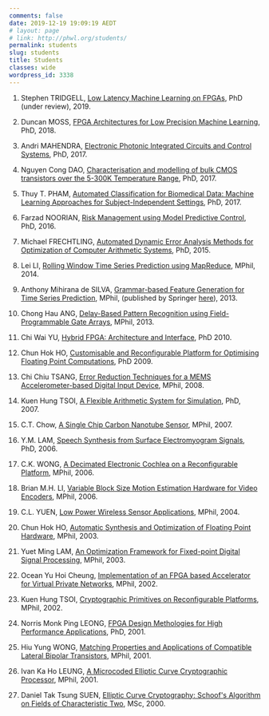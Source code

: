 ```yaml
---
comments: false
date: 2019-12-19 19:09:19 AEDT
# layout: page
# link: http://phwl.org/students/
permalink: students
slug: students
title: Students
classes: wide
wordpress_id: 3338
---
```



  1. Stephen TRIDGELL, [Low Latency Machine Learning on FPGAs](/assets/images/2019/12/stridgell19.pdf), PhD (under review), 2019.

 	
  1. Duncan MOSS, [FPGA Architectures for Low Precision Machine Learning](/assets/images/2018/01/moss18.pdf), PhD, 2018.

 	
  1. Andri MAHENDRA, [Electronic Photonic Integrated Circuits and Control Systems](/assets/images/2017/10//mahendra17.pdf), PhD, 2017.

 	
  1. Nguyen Cong DAO, [Characterisation and modelling of bulk CMOS transistors over the 5-300K Temperature Range](/assets/images/2017/10//dao17.pdf), PhD, 2017.

 	
  1. Thuy T. PHAM, [Automated Classification for Biomedical Data: Machine Learning Approaches for Subject-Independent Settings](/assets/images/2017/10//pham17.pdf), PhD, 2017.

 	
  1. Farzad NOORIAN, [Risk Management using Model Predictive Control](/assets/images/2017/10//noorian16.pdf), PhD, 2016.

 	
  1. Michael FRECHTLING, [Automated Dynamic Error Analysis Methods for Optimization of Computer Arithmetic Systems](/assets/images/2017/10//frechtling15.pdf), PhD, 2015.

 	
  1. Lei LI, [Rolling Window Time Series Prediction using MapReduce](/assets/images/2017/10//lli14.pdf), MPhil, 2014.

 	
  1. Anthony Mihirana de SILVA, [Grammar-based Feature Generation for Time Series Prediction](/assets/images/2017/10//adesilva13.pdf), MPhil, (published by Springer [here](http://link.springer.com/book/10.1007%2F978-981-287-411-5)), 2013.

 	
  1. Chong Hau ANG, [Delay-Based Pattern Recognition using Field-Programmable Gate Arrays](/assets/images/2017/10//chang12.pdf), MPhil, 2013.

 	
  1. Chi Wai YU, [Hybrid FPGA: Architecture and Interface](/assets/images/2017/10//cwyu10.pdf), PhD 2010.

 	
  1. Chun Hok HO, [Customisable and Reconfigurable Platform for Optimising Floating Point Computations](/assets/images/2017/10//chho09.pdf), PhD 2009.

 	
  1. Chi Chiu TSANG, [Error Reduction Techniques for a MEMS Accelerometer-based Digital Input Device](/assets/images/2017/10//cctsang08.pdf), MPhil, 2008.

 	
  1. Kuen Hung TSOI, [A Flexible Arithmetic System for Simulation](/assets/images/2017/10//khtsoi07.pdf), PhD, 2007.

 	
  1. C.T. Chow, [A Single Chip Carbon Nanotube Sensor](/assets/images/2017/10//ctchow07.pdf), MPhil, 2007.

 	
  1. Y.M. LAM, [Speech Synthesis from Surface Electromyogram Signals](/assets/images/2017/10//ymlam06.pdf), PhD, 2006.

 	
  1. C.K. WONG, [A Decimated Electronic Cochlea on a Reconfigurable Platform](/assets/images/2017/10//ckwong06.pdf), MPhil, 2006.

 	
  1. Brian M.H. LI, [Variable Block Size Motion Estimation Hardware for Video Encoders](/assets/images/2017/10//mhli06.pdf), MPhil, 2006.

 	
  1. C.L. YUEN, [Low Power Wireless Sensor Applications](/assets/images/2017/10//clyuen04.pdf), MPhil, 2004.

 	
  1. Chun Hok HO, [Automatic Synthesis and Optimization of Floating Point Hardware](/assets/images/2017/10//chho03.pdf), MPhil, 2003.

 	
  1. Yuet Ming LAM, [An Optimization Framework for Fixed-point Digital Signal Processing](/assets/images/2017/10//ymlam03.pdf), MPhil, 2003.

 	
  1. Ocean Yu Hoi Cheung, [Implementation of an FPGA based Accelerator for Virtual Private Networks](/assets/images/2017/10//yhcheung02.pdf), MPhil, 2002.

 	
  1. Kuen Hung TSOI, [Cryptographic Primitives on Reconfigurable Platforms](/assets/images/2017/10//khtsoi02.pdf), MPhil, 2002.

 	
  1. Norris Monk Ping LEONG, [FPGA Design Methologies for High Performance Applications](/assets/images/2017/10//mpleong01.pdf), PhD, 2001.

 	
  1. Hiu Yung WONG, [Matching Properties and Applications of Compatible Lateral Bipolar Transistors](/assets/images/2017/10//hywong01.pdf), MPhil, 2001.

 	
  1. Ivan Ka Ho LEUNG, [A Microcoded Elliptic Curve Cryptographic Processor](/assets/images/2017/10//khleung01.pdf), MPhil, 2001.

 	
  1. Daniel Tak Tsung SUEN, [Elliptic Curve Cryptography: Schoof's Algorithm on Fields of Characteristic Two](/assets/images/2017/10//ttdsuen00.pdf), MSc, 2000.


